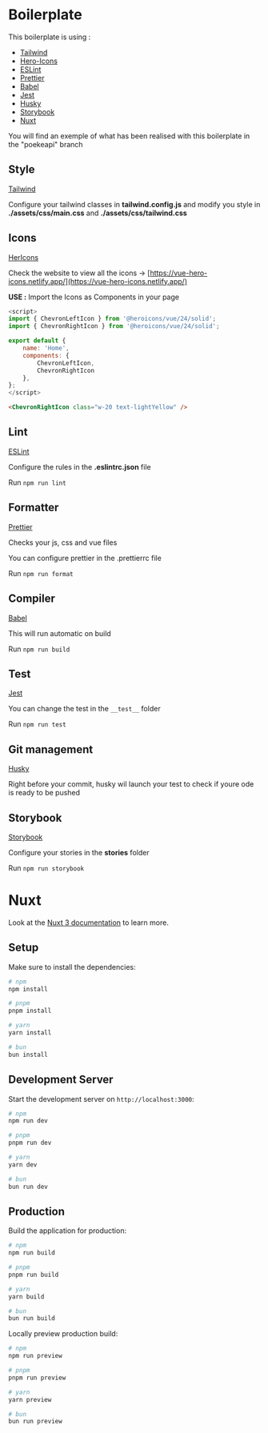 # Boilerplate

This boilerplate is using :

- [Tailwind](#style)
- [Hero-Icons](#icons)
- [ESLint](#lint)
- [Prettier](#formatter)
- [Babel](#compiler)
- [Jest](#test)
- [Husky](#compiler)
- [Storybook](#storybook)
- [Nuxt](#git-management)

You will find an exemple of what has been realised with this boilerplate in the "poekeapi" branch


## Style

[Tailwind](https://tailwindcss.com/docs/installation)

Configure your tailwind classes in **tailwind.config.js** and modify you style in **./assets/css/main.css** and **./assets/css/tailwind.css**

## Icons

[HerIcons](https://vue-hero-icons.netlify.app/)

Check the website to view all the icons -> [https://vue-hero-icons.netlify.app/](https://vue-hero-icons.netlify.app/)

**USE :** Import the Icons as Components in your page

```js
<script>
import { ChevronLeftIcon } from '@heroicons/vue/24/solid';
import { ChevronRightIcon } from '@heroicons/vue/24/solid';

export default {
    name: 'Home',
    components: {
        ChevronLeftIcon,
        ChevronRightIcon
    },
};
</script>
```

```html
<ChevronRightIcon class="w-20 text-lightYellow" />
```
## Lint

[ESLint](https://eslint.org/docs/latest/use/getting-started)

Configure the rules in the **.eslintrc.json** file

Run `npm run lint`

## Formatter

[Prettier](https://prettier.io/docs/en/install)

Checks your js, css and vue files

You can configure prettier in the .prettierrc file

Run `npm run format`

## Compiler

[Babel](https://babeljs.io/setup#installation)

This will run automatic on build

Run `npm run build`

## Test

[Jest](https://jestjs.io/docs/getting-started)

You can change the test in the `__test__` folder

Run `npm run test`

## Git management

[Husky](https://typicode.github.io/husky/getting-started.html)

Right before your commit, husky wil launch your test to check if youre ode is ready to be pushed

## Storybook

[Storybook](https://storybook.nuxtjs.org/)

Configure your stories in the **stories** folder

Run `npm run storybook`

# Nuxt

Look at the [Nuxt 3 documentation](https://nuxt.com/docs/getting-started/introduction) to learn more.

## Setup

Make sure to install the dependencies:

```bash
# npm
npm install

# pnpm
pnpm install

# yarn
yarn install

# bun
bun install
```

## Development Server

Start the development server on `http://localhost:3000`:

```bash
# npm
npm run dev

# pnpm
pnpm run dev

# yarn
yarn dev

# bun
bun run dev
```

## Production

Build the application for production:

```bash
# npm
npm run build

# pnpm
pnpm run build

# yarn
yarn build

# bun
bun run build
```

Locally preview production build:

```bash
# npm
npm run preview

# pnpm
pnpm run preview

# yarn
yarn preview

# bun
bun run preview
```
